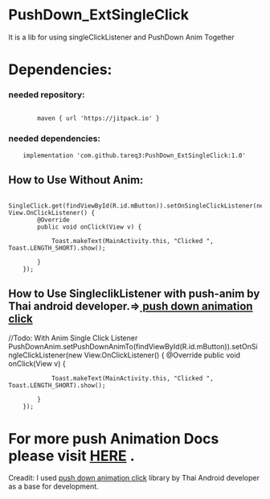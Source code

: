 # PushDown_ExtSingleClick
It is a lib for using singleClickListener and PushDown Anim Together 
# Dependencies:

### needed repository:
```

        maven { url 'https://jitpack.io' }
```
### needed dependencies:
```
    implementation 'com.github.tareq3:PushDown_ExtSingleClick:1.0'
```


## How to Use Without Anim:


        SingleClick.get(findViewById(R.id.mButton)).setOnSingleClickListener(new View.OnClickListener() {
            @Override
            public void onClick(View v) {

                Toast.makeText(MainActivity.this, "Clicked ", Toast.LENGTH_SHORT).show();
              
            }
        });

## How to Use SingleclikListener with push-anim by Thai android developer.=>[ push down animation click](https://github.com/TheKhaeng/pushdown-anim-click?utm_source=android-arsenal.com&utm_medium=referral&utm_campaign=6821)

//Todo: With Anim Single Click Listener
        PushDownAnim.setPushDownAnimTo(findViewById(R.id.mButton)).setOnSingleClickListener(new View.OnClickListener() {
            @Override
            public void onClick(View v) {

                Toast.makeText(MainActivity.this, "Clicked ", Toast.LENGTH_SHORT).show();
                
            }
        });

# For more push Animation Docs please visit [ HERE](https://github.com/TheKhaeng/pushdown-anim-click?utm_source=android-arsenal.com&utm_medium=referral&utm_campaign=6821) .


Creadit: 
I used [ push down animation click](https://github.com/TheKhaeng/pushdown-anim-click?utm_source=android-arsenal.com&utm_medium=referral&utm_campaign=6821)  library by Thai Android developer as a base for development.
